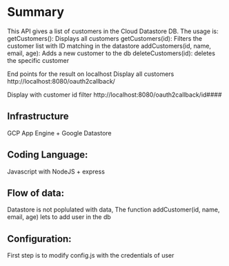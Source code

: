 # Summary
This API gives a list of customers in the Cloud Datastore DB. 
The usage is:
getCustomers(): Displays all customers
getCustomers(id): Filters the customer list with ID matching in the datastore
addCustomers(id, name, email, age): Adds a new customer to the db
deleteCustomers(id): deletes the specific customer

End points for the result on localhost
Display all customers
http://localhost:8080/oauth2callback/

Display with customer id filter
http://localhost:8080/oauth2callback/id####

## Infrastructure
GCP App Engine + Google Datastore

## Coding Language: 
Javascript with NodeJS + express

## Flow of data:
Datastore is not poplulated with data, The function addCustomer(id, name, email, age) lets to add user in the db

## Configuration:
First step is to modify config.js with the credentials of user

